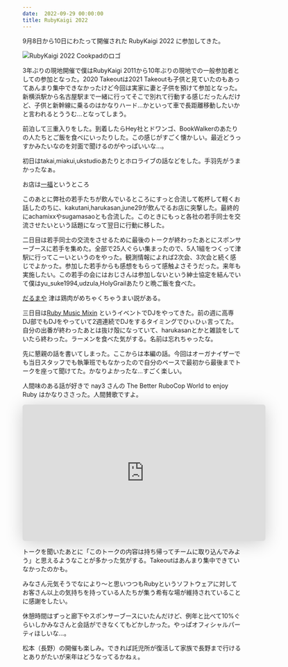 ```yaml
---
date:  2022-09-29 00:00:00
title: RubyKaigi 2022
---
```

9月8日から10日にわたって開催された RubyKaigi 2022 に参加してきた。

![RubyKaigi 2022 Cookpadのロゴ](/static/images/articles/2022-09-29-rubykaigi-2022.jpg)

3年ぶりの現地開催で僕はRubyKaigi 2011から10年ぶりの現地での一般参加者としての参加となった。2020 Takeoutは2021 Takeoutも子供と見ていたのもあってあんまり集中できなかったけど今回は実家に妻と子供を預けて参加となった。新横浜駅から名古屋駅まで一緒に行ってそこで別れて行動する感じだったんだけど、子供と新幹線に乗るのはかなりハード...かといって車で長距離移動したいかと言われるとううむ...となってしまう。

前泊して三重入りをした。到着したらHey社とドワンゴ、BookWalkerのあたりの人たちとご飯を食べにいったりした。この感じがすごく懐かしい。最近どうっすかみたいなのを対面で聞けるのがやっぱいいな...。

初日はtakai,miakui,ukstudioあたりとホロライブの話などをした。手羽先がうまかったなぁ。

お店は[一福](https://tabelog.com/mie/A2401/A240101/24006666/)というところ

このあとに弊社の若手たちが飲んでいるところにすっと合流して乾杯して軽くお話したのちに、kakutani,harukasan,june29が飲んでるお店に突撃した。最終的にachamixxやsugamasaoとも合流した。このときにもっと各社の若手同士を交流させたいという話題になって翌日に行動に移した。

二日目は若手同士の交流をさせるために最後のトークが終わったあとにスポンサーブースに若手を集めた。全部で25人ぐらい集まったので、5人1組をつくって津駅に行ってこーいというのをやった。観測情報によれば2次会、3次会と続く感じでよかった。参加した若手からも感想をもらって感触よさそうだった。来年も実施したい。この若手の会にはおじさんは参加しないという紳士協定を結んでいて僕はyu_suke1994,udzula,HolyGrailあたりと晩ご飯を食べた。

[だるまや](https://tabelog.com/mie/A2401/A240102/24008027/)
津は鶏肉がめちゃくちゃうまい説がある。

三日目は[Ruby Music Mixin](https://pixiv.connpass.com/event/256848/) というイベントでDJをやってきた。前の週に高専DJ部でもDJをやっていて2週連続でDJをするタイミングでひぃひぃ言ってた。
自分の出番が終わったあとは抜け殻になっていて、harukasanとかと雑談をしていたら終わった。ラーメンを食べた気がする。名前は忘れちゃったな。

先に懇親の話を書いてしまった。ここからは本編の話。今回はオーガナイザーでも当日スタッフでも執筆班でもなかったので自分のペースで最初から最後までトークを座って聞けてた。かなりよかったな...すごく楽しい。

人間味のある話が好きで nay3 さんの The Better RuboCop World to enjoy Ruby はかなりささった。人間賛歌ですよ。

<iframe class="speakerdeck-iframe" frameborder="0" src="https://speakerdeck.com/player/1c05e4592a734bbdb47329ee5eb3b9cb" title="The Better RuboCop World to enjoy Ruby" allowfullscreen="true" mozallowfullscreen="true" webkitallowfullscreen="true" style="border: 0px; background: padding-box padding-box rgba(0, 0, 0, 0.1); margin: 0px; padding: 0px; border-radius: 6px; box-shadow: rgba(0, 0, 0, 0.2) 0px 5px 40px; width: 560px; height: 314px;" data-ratio="1.78343949044586"></iframe>

トークを聞いたあとに「このトークの内容は持ち帰ってチームに取り込んでみよう」と思えるようなことが多かった気がする。Takeoutはあんまり集中できていなかったのかも。

みなさん元気そうでなにより〜と思いつつもRubyというソフトウェアに対してお客さん以上の気持ちを持っている人たちが集う希有な場が維持されていることに感謝をしたい。

休憩時間はずっと廊下やスポンサーブースにいたんだけど、例年と比べて10%ぐらいしかみなさんと会話ができなくてもどかしかった。やっぱオフィシャルパーティほしいな...。

松本（長野）の開催も楽しみ。できれば託児所が復活して家族で長野まで行けるとありがたいが来年はどうなってるかねぇ。


